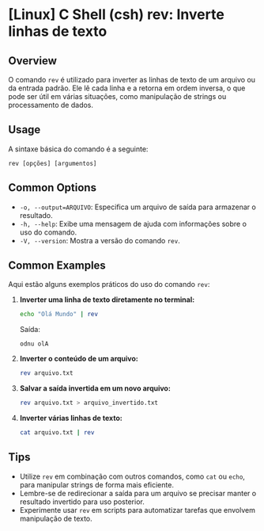 # [Linux] C Shell (csh) rev: Inverte linhas de texto

## Overview
O comando `rev` é utilizado para inverter as linhas de texto de um arquivo ou da entrada padrão. Ele lê cada linha e a retorna em ordem inversa, o que pode ser útil em várias situações, como manipulação de strings ou processamento de dados.

## Usage
A sintaxe básica do comando é a seguinte:

```
rev [opções] [argumentos]
```

## Common Options
- `-o, --output=ARQUIVO`: Especifica um arquivo de saída para armazenar o resultado.
- `-h, --help`: Exibe uma mensagem de ajuda com informações sobre o uso do comando.
- `-V, --version`: Mostra a versão do comando `rev`.

## Common Examples
Aqui estão alguns exemplos práticos do uso do comando `rev`:

1. **Inverter uma linha de texto diretamente no terminal:**
   ```bash
   echo "Olá Mundo" | rev
   ```
   Saída:
   ```
   odnu olA
   ```

2. **Inverter o conteúdo de um arquivo:**
   ```bash
   rev arquivo.txt
   ```

3. **Salvar a saída invertida em um novo arquivo:**
   ```bash
   rev arquivo.txt > arquivo_invertido.txt
   ```

4. **Inverter várias linhas de texto:**
   ```bash
   cat arquivo.txt | rev
   ```

## Tips
- Utilize `rev` em combinação com outros comandos, como `cat` ou `echo`, para manipular strings de forma mais eficiente.
- Lembre-se de redirecionar a saída para um arquivo se precisar manter o resultado invertido para uso posterior.
- Experimente usar `rev` em scripts para automatizar tarefas que envolvem manipulação de texto.